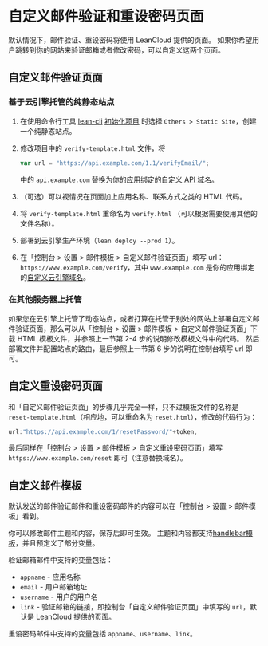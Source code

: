 # 自定义邮件验证和重设密码页面

默认情况下，邮件验证、重设密码将使用 LeanCloud 提供的页面。
如果你希望用户跳转到你的网站来验证邮箱或者修改密码，可以自定义这两个页面。

## 自定义邮件验证页面

### 基于云引擎托管的纯静态站点

1. 在使用命令行工具 [lean-cli](leanengine_cli.html) [初始化项目](leanengine_quickstart.html) 时选择 `Others > Static Site`，创建一个纯静态站点。

2. 修改项目中的 `verify-template.html` 文件，将

    ```js
    var url = "https://api.example.com/1.1/verifyEmail/";
    ```

    中的 `api.example.com` 替换为你的应用绑定的[自定义 API 域名](custom-api-domain-guide.html#API_域名)。

3. （可选）可以视情况在页面加上应用名称、联系方式之类的 HTML 代码。

4. 将 `verify-template.html` 重命名为 `verify.html` （可以根据需要使用其他的文件名称）。

5. 部署到云引擎生产环境（`lean deploy --prod 1`）。

6. 在「控制台 > 设置 > 邮件模板 > 自定义邮件验证页面」填写 url：`https://www.example.com/verify`，其中 `www.example.com` 是你的应用绑定的[自定义云引擎域名](custom-api-domain-guide.html#云引擎域名)。

### 在其他服务器上托管

如果您在云引擎上托管了动态站点，或者打算在托管于别处的网站上部署自定义邮件验证页面，那么可以从「控制台 > 设置 > 邮件模板 > 自定义邮件验证页面」下载 HTML  模板文件，并参照上一节第 2-4 步的说明修改模板文件中的代码。
然后部署文件并配置站点的路由，最后参照上一节第 6 步的说明在控制台填写 url 即可。

## 自定义重设密码页面

和「自定义邮件验证页面」的步骤几乎完全一样，只不过模板文件的名称是 `reset-template.html`（相应地，可以重命名为 `reset.html`），修改的代码行为：

```js
url:"https://api.example.com/1/resetPassword/"+token,
```

最后同样在「控制台 > 设置 > 邮件模板 > 自定义重设密码页面」填写 `https://www.example.com/reset` 即可（注意替换域名）。

## 自定义邮件模板

默认发送的邮件验证邮件和重设密码邮件的内容可以在「控制台 > 设置 > 邮件模板」看到。

你可以修改邮件主题和内容，保存后即可生效。
主题和内容都支持[handlebar模板](http://handlebarsjs.com/)，并且预定义了部分变量。

验证邮箱邮件中支持的变量包括：

* `appname` - 应用名称
* `email` - 用户邮箱地址
* `username` - 用户的用户名
* `link` - 验证邮箱的链接，即控制台「自定义邮件验证页面」中填写的 `url`，默认是 LeanCloud 提供的页面。

重设密码邮件中支持的变量包括 `appname`、`username`、`link`。